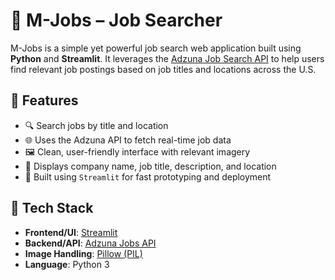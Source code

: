 # 💼 M-Jobs – Job Searcher

M-Jobs is a simple yet powerful job search web application built using **Python** and **Streamlit**. It leverages the [Adzuna Job Search API](https://developer.adzuna.com/overview) to help users find relevant job postings based on job titles and locations across the U.S.

## 🚀 Features

- 🔍 Search jobs by title and location  
- 🌐 Uses the Adzuna API to fetch real-time job data  
- 🖼️ Clean, user-friendly interface with relevant imagery  
- 🧾 Displays company name, job title, description, and location  
- 📌 Built using `Streamlit` for fast prototyping and deployment

## 🧠 Tech Stack

- **Frontend/UI**: [Streamlit](https://streamlit.io/)
- **Backend/API**: [Adzuna Jobs API](https://developer.adzuna.com/)
- **Image Handling**: [Pillow (PIL)](https://pillow.readthedocs.io/)
- **Language**: Python 3